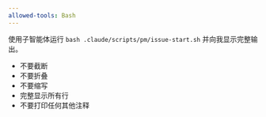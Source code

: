 ```yaml
---
allowed-tools: Bash
---
```


使用子智能体运行 `bash .claude/scripts/pm/issue-start.sh` 并向我显示完整输出。

- 不要截断
- 不要折叠
- 不要缩写
- 完整显示所有行
- 不要打印任何其他注释
